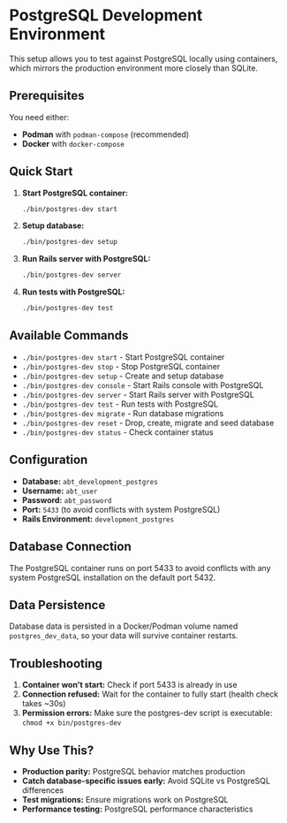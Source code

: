 # PostgreSQL Development Environment

This setup allows you to test against PostgreSQL locally using containers, which mirrors the production environment more closely than SQLite.

## Prerequisites

You need either:
- **Podman** with `podman-compose` (recommended)
- **Docker** with `docker-compose`

## Quick Start

1. **Start PostgreSQL container:**
   ```bash
   ./bin/postgres-dev start
   ```

2. **Setup database:**
   ```bash
   ./bin/postgres-dev setup
   ```

3. **Run Rails server with PostgreSQL:**
   ```bash
   ./bin/postgres-dev server
   ```

4. **Run tests with PostgreSQL:**
   ```bash
   ./bin/postgres-dev test
   ```

## Available Commands

- `./bin/postgres-dev start` - Start PostgreSQL container
- `./bin/postgres-dev stop` - Stop PostgreSQL container
- `./bin/postgres-dev setup` - Create and setup database
- `./bin/postgres-dev console` - Start Rails console with PostgreSQL
- `./bin/postgres-dev server` - Start Rails server with PostgreSQL
- `./bin/postgres-dev test` - Run tests with PostgreSQL
- `./bin/postgres-dev migrate` - Run database migrations
- `./bin/postgres-dev reset` - Drop, create, migrate and seed database
- `./bin/postgres-dev status` - Check container status

## Configuration

- **Database:** `abt_development_postgres`
- **Username:** `abt_user`
- **Password:** `abt_password`
- **Port:** `5433` (to avoid conflicts with system PostgreSQL)
- **Rails Environment:** `development_postgres`

## Database Connection

The PostgreSQL container runs on port 5433 to avoid conflicts with any system PostgreSQL installation on the default port 5432.

## Data Persistence

Database data is persisted in a Docker/Podman volume named `postgres_dev_data`, so your data will survive container restarts.

## Troubleshooting

1. **Container won't start:** Check if port 5433 is already in use
2. **Connection refused:** Wait for the container to fully start (health check takes ~30s)
3. **Permission errors:** Make sure the postgres-dev script is executable: `chmod +x bin/postgres-dev`

## Why Use This?

- **Production parity:** PostgreSQL behavior matches production
- **Catch database-specific issues early:** Avoid SQLite vs PostgreSQL differences
- **Test migrations:** Ensure migrations work on PostgreSQL
- **Performance testing:** PostgreSQL performance characteristics
